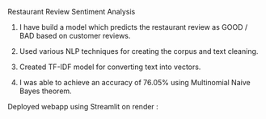 Restaurant Review Sentiment Analysis

  1. I have build a model which predicts the restaurant review as GOOD / BAD based on customer reviews.

  2. Used various NLP techniques for creating the corpus and text cleaning.
  
  3. Created TF-IDF model for converting text into vectors.
  
  4. I was able to achieve an accuracy of 76.05% using Multinomial Naive Bayes theorem.

Deployed webapp using Streamlit on render :

